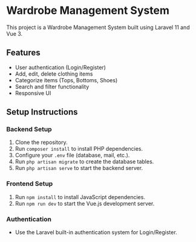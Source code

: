 # Wardrobe Management System

This project is a Wardrobe Management System built using Laravel 11 and Vue 3.

## Features

- User authentication (Login/Register)
- Add, edit, delete clothing items
- Categorize items (Tops, Bottoms, Shoes)
- Search and filter functionality
- Responsive UI

## Setup Instructions

### Backend Setup

1. Clone the repository.
2. Run `composer install` to install PHP dependencies.
3. Configure your `.env` file (database, mail, etc.).
4. Run `php artisan migrate` to create the database tables.
5. Run `php artisan serve` to start the backend server.

### Frontend Setup

1. Run `npm install` to install JavaScript dependencies.
2. Run `npm run dev` to start the Vue.js development server.

### Authentication

- Use the Laravel built-in authentication system for Login/Register.
